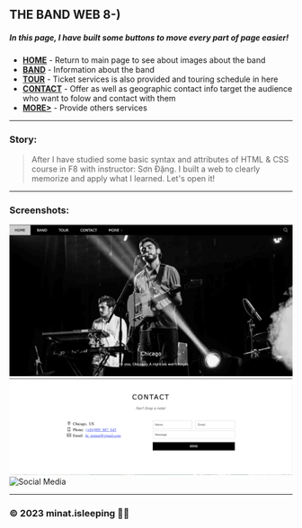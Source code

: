 ## THE BAND WEB 8-)
##### In this page, I have built some buttons to move every part of page easier!
- __[HOME]()__ - Return to main page to see about images about the band
- __[BAND]()__ - Information about the band 
- __[TOUR]()__ - Ticket services is also provided and touring schedule in here
- __[CONTACT]()__ - Offer as well as geographic contact info target the audience who want to folow and contact with them
- __[MORE>]()__ - Provide others services

---
### Story:
> After I have studied some basic syntax and attributes of HTML & CSS course in F8 with instructor: Sơn Đặng. I built a web to clearly memorize and apply what I learned. Let's open it! 
---
### Screenshots: 
![Home](https://github.com/minatisleeping/The-Band/blob/main/screenshots/home.png)
![Contact](https://github.com/minatisleeping/The-Band/blob/main/screenshots/contact.png)
![Social Media](https://github.com/minatisleeping/The-Band/blob/main/screenshots/social%20media.png)

---
### © 2023 minat.isleeping 🥱💤